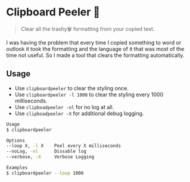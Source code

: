 # Clipboard Peeler 🍌
> Clear all the trashy🗑️ formatting from your copied text.

I was having the problem that every time I copied something to word or outlook it took the formatting and the language of it that was most of the time not useful. So I made a tool that clears the formatting automatically.

## Usage

- Use `clipboardpeeler` to clear the styling once.
- Use `clipboardpeeler -l 1000` to clear the styling every 1000 milliseconds.
- Use `clipboadpeeler -nl` for no log at all.
- Use `clipboadpeeler -X` for additional debug logging.

```bash
Usage
$ clipboardpeeler

Options
--loop X, -l X    Peel every X milliseconds
--noLog, -nl      Dissable log
--verbose, -X     Verbose Logging

Examples
$ clipboardpeeler --loop 1000
```
